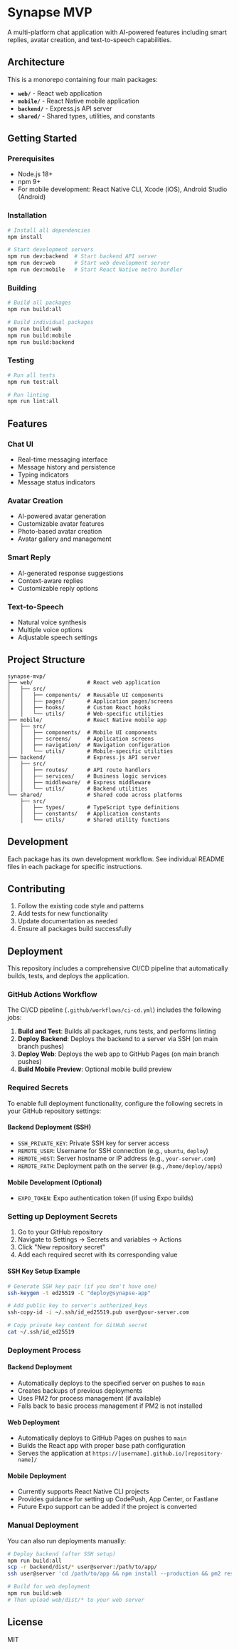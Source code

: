 # Synapse MVP

A multi-platform chat application with AI-powered features including smart replies, avatar creation, and text-to-speech capabilities.

## Architecture

This is a monorepo containing four main packages:

- **`web/`** - React web application
- **`mobile/`** - React Native mobile application  
- **`backend/`** - Express.js API server
- **`shared/`** - Shared types, utilities, and constants

## Getting Started

### Prerequisites

- Node.js 18+ 
- npm 9+
- For mobile development: React Native CLI, Xcode (iOS), Android Studio (Android)

### Installation

```bash
# Install all dependencies
npm install

# Start development servers
npm run dev:backend  # Start backend API server
npm run dev:web      # Start web development server
npm run dev:mobile   # Start React Native metro bundler
```

### Building

```bash
# Build all packages
npm run build:all

# Build individual packages
npm run build:web
npm run build:mobile  
npm run build:backend
```

### Testing

```bash
# Run all tests
npm run test:all

# Run linting
npm run lint:all
```

## Features

### Chat UI
- Real-time messaging interface
- Message history and persistence
- Typing indicators
- Message status indicators

### Avatar Creation
- AI-powered avatar generation
- Customizable avatar features
- Photo-based avatar creation
- Avatar gallery and management

### Smart Reply
- AI-generated response suggestions
- Context-aware replies
- Customizable reply options

### Text-to-Speech
- Natural voice synthesis
- Multiple voice options
- Adjustable speech settings

## Project Structure

```
synapse-mvp/
├── web/                 # React web application
│   ├── src/
│   │   ├── components/  # Reusable UI components
│   │   ├── pages/       # Application pages/screens
│   │   ├── hooks/       # Custom React hooks
│   │   └── utils/       # Web-specific utilities
├── mobile/              # React Native mobile app
│   ├── src/
│   │   ├── components/  # Mobile UI components
│   │   ├── screens/     # Application screens
│   │   ├── navigation/  # Navigation configuration
│   │   └── utils/       # Mobile-specific utilities
├── backend/             # Express.js API server
│   ├── src/
│   │   ├── routes/      # API route handlers
│   │   ├── services/    # Business logic services
│   │   ├── middleware/  # Express middleware
│   │   └── utils/       # Backend utilities
└── shared/              # Shared code across platforms
    ├── src/
    │   ├── types/       # TypeScript type definitions
    │   ├── constants/   # Application constants
    │   └── utils/       # Shared utility functions
```

## Development

Each package has its own development workflow. See individual README files in each package for specific instructions.

## Contributing

1. Follow the existing code style and patterns
2. Add tests for new functionality
3. Update documentation as needed
4. Ensure all packages build successfully

## Deployment

This repository includes a comprehensive CI/CD pipeline that automatically builds, tests, and deploys the application.

### GitHub Actions Workflow

The CI/CD pipeline (`.github/workflows/ci-cd.yml`) includes the following jobs:

1. **Build and Test**: Builds all packages, runs tests, and performs linting
2. **Deploy Backend**: Deploys the backend to a server via SSH (on main branch pushes)
3. **Deploy Web**: Deploys the web app to GitHub Pages (on main branch pushes)  
4. **Build Mobile Preview**: Optional mobile build preview

### Required Secrets

To enable full deployment functionality, configure the following secrets in your GitHub repository settings:

#### Backend Deployment (SSH)
- `SSH_PRIVATE_KEY`: Private SSH key for server access
- `REMOTE_USER`: Username for SSH connection (e.g., `ubuntu`, `deploy`)
- `REMOTE_HOST`: Server hostname or IP address (e.g., `your-server.com`)
- `REMOTE_PATH`: Deployment path on the server (e.g., `/home/deploy/apps`)

#### Mobile Development (Optional)
- `EXPO_TOKEN`: Expo authentication token (if using Expo builds)

### Setting up Deployment Secrets

1. Go to your GitHub repository
2. Navigate to Settings → Secrets and variables → Actions
3. Click "New repository secret"
4. Add each required secret with its corresponding value

#### SSH Key Setup Example

```bash
# Generate SSH key pair (if you don't have one)
ssh-keygen -t ed25519 -C "deploy@synapse-app"

# Add public key to server's authorized_keys
ssh-copy-id -i ~/.ssh/id_ed25519.pub user@your-server.com

# Copy private key content for GitHub secret
cat ~/.ssh/id_ed25519
```

### Deployment Process

#### Backend Deployment
- Automatically deploys to the specified server on pushes to `main`
- Creates backups of previous deployments
- Uses PM2 for process management (if available)
- Falls back to basic process management if PM2 is not installed

#### Web Deployment  
- Automatically deploys to GitHub Pages on pushes to `main`
- Builds the React app with proper base path configuration
- Serves the application at `https://[username].github.io/[repository-name]/`

#### Mobile Deployment
- Currently supports React Native CLI projects
- Provides guidance for setting up CodePush, App Center, or Fastlane
- Future Expo support can be added if the project is converted

### Manual Deployment

You can also run deployments manually:

```bash
# Deploy backend (after SSH setup)
npm run build:all
scp -r backend/dist/* user@server:/path/to/app/
ssh user@server 'cd /path/to/app && npm install --production && pm2 restart app'

# Build for web deployment
npm run build:web
# Then upload web/dist/* to your web server
```

## License

MIT